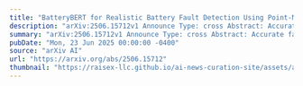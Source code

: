 ```yaml
---
title: "BatteryBERT for Realistic Battery Fault Detection Using Point-Masked Signal Modeling"
description: "arXiv:2506.15712v1 Announce Type: cross Abstract: Accurate fault detection in lithium-ion batteries is essential for the safe and reliable operation of electric vehicles and energy storage systems. However, existing methods often struggle to capture complex temporal dependencies and cannot fully leverage abundant unlabeled data. Although large language models (LLMs) exhibit strong representation capabilities, their architectures are not directly suited to the numerical time-series data common in industrial settings. To address these challenges, we propose a novel framework that adapts BERT-style pretraining for battery fault detection by extending the standard BERT architecture with a customized time-series-to-token representation module and a point-level Masked Signal Modeling (point-MSM) pretraining task tailored to battery applications. This approach enables self-supervised learning on sequential current, voltage, and other charge-discharge cycle data, yielding distributionally robust, context-aware temporal embeddings. We then concatenate these embeddings with battery metadata and feed them into a downstream classifier for accurate fault classification. Experimental results on a large-scale real-world dataset show that models initialized with our pretrained parameters significantly improve both representation quality and classification accuracy, achieving an AUROC of 0.945 and substantially outperforming existing approaches. These findings validate the effectiveness of BERT-style pretraining for time-series fault detection."
summary: "arXiv:2506.15712v1 Announce Type: cross Abstract: Accurate fault detection in lithium-ion batteries is essential for the safe and reliable operation of electric vehicles and energy storage systems. However, existing methods often struggle to capture complex temporal dependencies and cannot fully leverage abundant unlabeled data. Although large language models (LLMs) exhibit strong representation capabilities, their architectures are not directly suited to the numerical time-series data common in industrial settings. To address these challenges, we propose a novel framework that adapts BERT-style pretraining for battery fault detection by extending the standard BERT architecture with a customized time-series-to-token representation module and a point-level Masked Signal Modeling (point-MSM) pretraining task tailored to battery applications. This approach enables self-supervised learning on sequential current, voltage, and other charge-discharge cycle data, yielding distributionally robust, context-aware temporal embeddings. We then concatenate these embeddings with battery metadata and feed them into a downstream classifier for accurate fault classification. Experimental results on a large-scale real-world dataset show that models initialized with our pretrained parameters significantly improve both representation quality and classification accuracy, achieving an AUROC of 0.945 and substantially outperforming existing approaches. These findings validate the effectiveness of BERT-style pretraining for time-series fault detection."
pubDate: "Mon, 23 Jun 2025 00:00:00 -0400"
source: "arXiv AI"
url: "https://arxiv.org/abs/2506.15712"
thumbnail: "https://raisex-llc.github.io/ai-news-curation-site/assets/arxiv.png"
---
```


